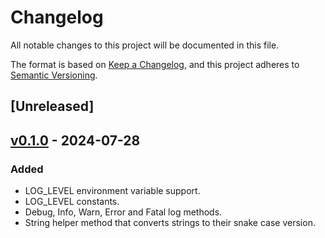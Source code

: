 # Changelog

All notable changes to this project will be documented in this file.

The format is based on [Keep a Changelog](https://keepachangelog.com/en/1.1.0/),
and this project adheres to [Semantic Versioning](https://semver.org/spec/v2.0.0.html).

## [Unreleased]

## [v0.1.0] - 2024-07-28

### Added

- LOG_LEVEL environment variable support.
- LOG_LEVEL constants.
- Debug, Info, Warn, Error and Fatal log methods.
- String helper method that converts strings to their snake case version.

[v0.1.0]: https://github.com/iolave/go-logger/releases/tag/v0.1.0
